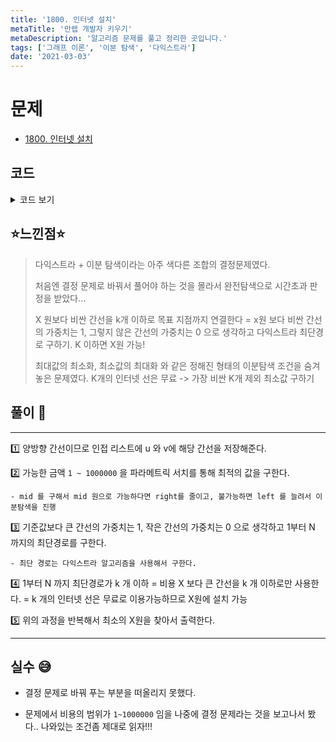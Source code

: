 ```yaml
---
title: '1800. 인터넷 설치'
metaTitle: '만렙 개발자 키우기'
metaDescription: '알고리즘 문제를 풀고 정리한 곳입니다.'
tags: ['그래프 이론', '이분 탐색', '다익스트라']
date: '2021-03-03'
---
```


# 문제
- [1800. 인터넷 설치](https://www.acmicpc.net/problem/1800)

## 코드

<details><summary> 코드 보기 </summary>

``` java
import java.io.BufferedReader;
import java.io.IOException;
import java.io.InputStreamReader;
import java.util.ArrayList;
import java.util.Arrays;
import java.util.List;
import java.util.PriorityQueue;
import java.util.StringTokenizer;

class Edge{
    int dst, cost;

    public Edge(int dst, int cost) {
        this.dst = dst;
        this.cost = cost;
    }
}
public class Q1800 {
    static int n, p, k;
    static List<Edge> adj[] = new List[1001];
    static int minValue[] = new int[1001];
    public static void main(String[] args) throws IOException {
        init();
        solution();
    }

    private static void solution() {
        int left = 0, right = 1000001, ans = -1;
        while(left <= right){
            int mid = left + right >> 2;
            if(isOk(mid)) {
                right = mid - 1;
                ans = mid ;
            }
            else left = mid + 1;
        }
        System.out.println(ans);
    }

    private static boolean isOk(int mid) {
        Arrays.fill(minValue, 987654321);
        PriorityQueue<Edge> pq = new PriorityQueue<>((a, b) -> (a.cost - b.cost));
        pq.add(new Edge(1, 0));
        minValue[1] = 0;
        while (!pq.isEmpty()) {
            Edge now = pq.poll();
            int here = now.dst, curCost = now.cost;
            if(curCost > minValue[here]) continue;

            for (Edge nextEdge : adj[here]) {
                int next = nextEdge.dst, nextCost = nextEdge.cost;
                if(nextCost <= mid) nextCost = 0;
                else nextCost = 1;
                if(minValue[next] > curCost + nextCost){
                    minValue[next] = curCost + nextCost;
                    pq.add(new Edge(next, minValue[next]));
                }
            }
        }
        return minValue[n] <= k;
    }

    private static void init() throws IOException {
        BufferedReader br = new BufferedReader(new InputStreamReader(System.in));
        StringTokenizer st = new StringTokenizer(br.readLine());
        n = stoi(st.nextToken());
        p = stoi(st.nextToken());
        k = stoi(st.nextToken());
        for (int i = 1; i <= n; i++)
            adj[i] = new ArrayList<>();
        for (int i = 0; i < p; i++) {
            st = new StringTokenizer(br.readLine());
            int u = stoi(st.nextToken());
            int v = stoi(st.nextToken());
            int c = stoi(st.nextToken());
            adj[u].add(new Edge(v, c));
            adj[v].add(new Edge(u, c));
        }
    }

    private static int stoi(String str) {
        return Integer.parseInt(str);
    }
}
```

</details>

## ⭐️느낀점⭐️
> 다익스트라 + 이분 탐색이라는 아주 색다른 조합의 결정문제였다.
>
> 처음엔 결정 문제로 바꿔서 풀어야 하는 것을 몰라서 완전탐색으로 시간초과 판정을 받았다...
>
> X 원보다 비싼 간선을 k개 이하로 목표 지점까지 연결한다 = x원 보다 비싼 간선의 가중치는 1, 그렇지 않은 간선의 가중치는 0 으로 생각하고 다익스트라 최단경로 구하기. K 이하면 X원 가능!
>
> 최대값의 최소화, 최소값의 최대화 와 같은 정해진 형태의 이분탐색 조건을 숨겨놓은 문제였다. K개의 인터넷 선은 무료 -> 가장 비싼 K개 제외 최소값 구하기

## 풀이 📣
<hr/>

1️⃣ 양방향 간선이므로 인접 리스트에 u 와 v에 해당 간선을 저장해준다.


2️⃣ 가능한 금액 `1 ~ 1000000` 을 파라메트릭 서치를 통해 최적의 값을 구한다.

    - mid 를 구해서 mid 원으로 가능하다면 right를 줄이고, 불가능하면 left 를 늘려서 이분탐색을 진행


3️⃣ 기준값보다 큰 간선의 가중치는 1, 작은 간선의 가중치는 0 으로 생각하고 1부터 N 까지의 최단경로를 구한다.

    - 최단 경로는 다익스트라 알고리즘을 사용해서 구한다.


4️⃣ 1부터 N 까지 최단경로가 k 개 이하 = 비용 X 보다 큰 간선을 k 개 이하로만 사용한다. = k 개의 인터넷 선은 무료로 이용가능하므로 X원에 설치 가능


5️⃣ 위의 과정을 반복해서 최소의 X원을 찾아서 출력한다.

<hr/>

## 실수 😅

- 결정 문제로 바꿔 푸는 부분을 떠올리지 못했다.

- 문제에서 비용의 범위가 `1~1000000` 임을 나중에 결정 문제라는 것을 보고나서 봤다.. 나와있는 조건좀 제대로 읽자!!!
